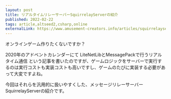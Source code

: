 ```yaml
---
layout: post
title: リアルタイムリレーサーバーSquirrelayServerの紹介
published: 2022-02-22
tags: article,altseed2,csharp,online
externalLink: https://www.amusement-creators.info/articles/squirrelayserver/
---
```


オンラインゲーム作りたくないですか？

2020年のアドベントカレンダーにて
LiteNetLibとMessagePackで行うリアルタイム通信
という記事を書いたのですが、ゲームロジックをサーバーで実行するのは実行コストも実装コストも高いですし、ゲームのたびに実装する必要があって大変ですよね。

今回はそれらを汎用的に扱いやすくした、メッセージリレーサーバーSquirrelayServerの紹介です。
